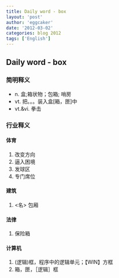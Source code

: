```yaml
---
title: Daily word - box 
layout: 'post'
author: 'eggcaker'
date: '2012-03-02'
categories: blog 2012
tags: ['English']
---
```



## Daily word - box

### 简明释义

  * n. 盒;箱状物；包箱; 哨房 
  * vt. 把。。。装入盒[箱，匣]中 
  * vt.&vi. 拳击 

### 行业释义

#### 体育

  1. 改变方向 
  2. 逼入困境 
  3. 发球区 
  4. 专门席位 

#### 建筑

  1. <名> 包厢 

#### 法律

  1. 保险箱 

#### 计算机

  1. (逻辑)框，程序中的逻辑单元；【WIN】方框 
  2. 箱，匣，［逻辑］框 

